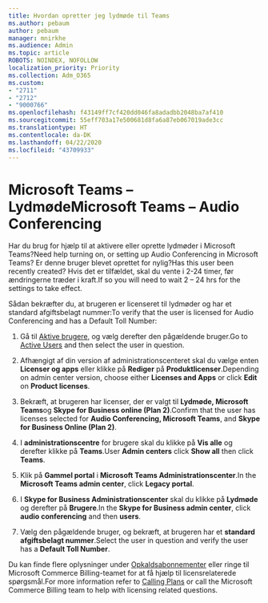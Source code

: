 ```yaml
---
title: Hvordan opretter jeg lydmøde til Teams
ms.author: pebaum
author: pebaum
manager: mnirkhe
ms.audience: Admin
ms.topic: article
ROBOTS: NOINDEX, NOFOLLOW
localization_priority: Priority
ms.collection: Adm_O365
ms.custom:
- "2711"
- "2712"
- "9000766"
ms.openlocfilehash: f43149ff7cf420dd046fa8adadbb2048ba7af410
ms.sourcegitcommit: 55eff703a17e500681d8fa6a87eb067019ade3cc
ms.translationtype: HT
ms.contentlocale: da-DK
ms.lasthandoff: 04/22/2020
ms.locfileid: "43709933"
---
```

# <a name="microsoft-teams--audio-conferencing"></a><span data-ttu-id="12d4f-102">Microsoft Teams – Lydmøde</span><span class="sxs-lookup"><span data-stu-id="12d4f-102">Microsoft Teams – Audio Conferencing</span></span>

<span data-ttu-id="12d4f-103">Har du brug for hjælp til at aktivere eller oprette lydmøder i Microsoft Teams?</span><span class="sxs-lookup"><span data-stu-id="12d4f-103">Need help turning on, or setting up Audio Conferencing in Microsoft Teams?</span></span> <span data-ttu-id="12d4f-104">Er denne bruger blevet oprettet for nylig?</span><span class="sxs-lookup"><span data-stu-id="12d4f-104">Has this user been recently created?</span></span>  <span data-ttu-id="12d4f-105">Hvis det er tilfældet, skal du vente i 2-24 timer, før ændringerne træder i kraft.</span><span class="sxs-lookup"><span data-stu-id="12d4f-105">If so you will need to wait 2 – 24 hrs for the settings to take effect.</span></span>

<span data-ttu-id="12d4f-106">Sådan bekræfter du, at brugeren er licenseret til lydmøder og har et standard afgiftsbelagt nummer:</span><span class="sxs-lookup"><span data-stu-id="12d4f-106">To verify that the user is licensed for Audio Conferencing and has a Default Toll Number:</span></span>

1. <span data-ttu-id="12d4f-107">Gå til [Aktive brugere](https://admin.microsoft.com/Adminportal/Home?source=applauncher#/users), og vælg derefter den pågældende bruger.</span><span class="sxs-lookup"><span data-stu-id="12d4f-107">Go to [Active Users](https://admin.microsoft.com/Adminportal/Home?source=applauncher#/users) and then select the user in question.</span></span>

2. <span data-ttu-id="12d4f-108">Afhængigt af din version af administrationscenteret skal du vælge enten **Licenser og apps** eller klikke på **Rediger** på **Produktlicenser**.</span><span class="sxs-lookup"><span data-stu-id="12d4f-108">Depending on admin center version, choose either **Licenses and Apps** or click **Edit** on **Product licenses**.</span></span>

3. <span data-ttu-id="12d4f-109">Bekræft, at brugeren har licenser, der er valgt til **Lydmøde, Microsoft Teams**og **Skype for Business online (Plan 2)**.</span><span class="sxs-lookup"><span data-stu-id="12d4f-109">Confirm that the user has licenses selected for **Audio Conferencing, Microsoft Teams**, and **Skype for Business Online (Plan 2)**.</span></span>

4. <span data-ttu-id="12d4f-110">I **administrationscentre** for brugere skal du klikke på **Vis alle** og derefter klikke på **Teams**.</span><span class="sxs-lookup"><span data-stu-id="12d4f-110">User **Admin centers** click **Show all** then click **Teams**.</span></span>

5. <span data-ttu-id="12d4f-111">Klik på **Gammel portal** i **Microsoft Teams Administrationscenter**.</span><span class="sxs-lookup"><span data-stu-id="12d4f-111">In the **Microsoft Teams admin center**, click **Legacy portal**.</span></span>

6. <span data-ttu-id="12d4f-112">I **Skype for Business Administrationscenter** skal du klikke på **Lydmøde** og derefter på **Brugere**.</span><span class="sxs-lookup"><span data-stu-id="12d4f-112">In the **Skype for Business admin center**, click **audio conferencing** and then **users**.</span></span>

7. <span data-ttu-id="12d4f-113">Vælg den pågældende bruger, og bekræft, at brugeren har et **standard afgiftsbelagt nummer**.</span><span class="sxs-lookup"><span data-stu-id="12d4f-113">Select the user in question and verify the user has a **Default Toll Number**.</span></span>

<span data-ttu-id="12d4f-114">Du kan finde flere oplysninger under [Opkaldsabonnementer](https://docs.microsoft.com/microsoftteams/calling-plans-for-office-365) eller ringe til Microsoft Commerce Billing-teamet for at få hjælp til licensrelaterede spørgsmål.</span><span class="sxs-lookup"><span data-stu-id="12d4f-114">For more information refer to [Calling Plans](https://docs.microsoft.com/microsoftteams/calling-plans-for-office-365) or call the Microsoft Commerce Billing team to help with licensing related questions.</span></span>